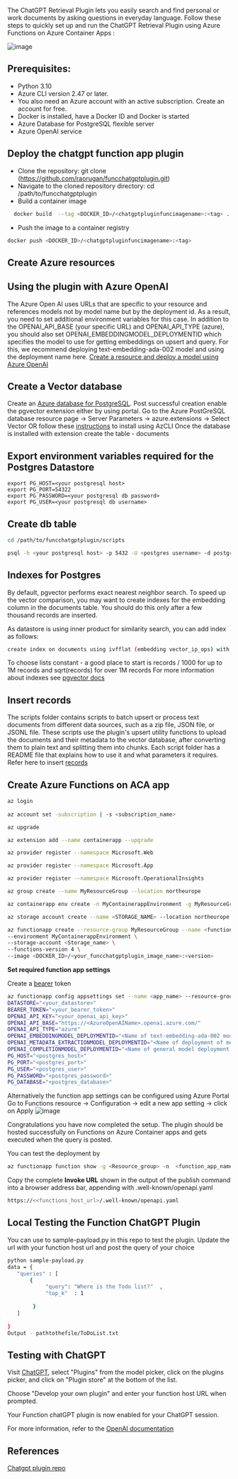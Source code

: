  The ChatGPT Retrieval Plugin lets you easily search and find personal or work documents by asking questions in everyday language.
 Follow these steps to quickly set up and run the ChatGPT Retrieval Plugin using Azure Functions on Azure Container Apps :

![image](https://github.com/raorugan/funcchatgptplugin/assets/45637559/7e7c9d38-76da-4248-9802-2ce99665a793)


 
## Prerequisites:
 
- Python 3.10
- Azure CLI version 2.47 or later.
- You also need an Azure account with an active subscription. Create an account for free.
-  Docker is installed, have a Docker ID and Docker is started
- Azure Database for PostgreSQL flexible server
- Azure OpenAI service

## Deploy the chatgpt function app plugin
- Clone the repository: git clone (https://github.com/raorugan/funcchatgptplugin.git)
-  Navigate to the cloned repository directory: cd /path/to/funcchatgptplugin
-   Build a container image
 
  ```sh
    docker build  --tag <DOCKER_ID>/<chatgptpluginfuncimagename>:<tag> .
```
- Push the image to a container registry
```sh
docker push <DOCKER_ID>/<chatgptpluginfuncimagename>:<tag>
```
## Create Azure resources

##  Using the plugin with Azure OpenAI
The Azure Open AI uses URLs that are specific to your resource and references models not by model name but by the deployment id. As a result, you need to set additional environment variables for this case.
In addition to the OPENAI_API_BASE (your specific URL) and OPENAI_API_TYPE (azure), you should also set OPENAI_EMBEDDINGMODEL_DEPLOYMENTID which specifies the model to use for getting embeddings on upsert and query. For this, we recommend deploying text-embedding-ada-002 model and using the deployment name here.
[Create a resource and deploy a model using Azure OpenAI](https://learn.microsoft.com/en-us/azure/ai-services/openai/how-to/create-resource?pivots=web-portal)

## Create a Vector database
Create an [Azure database for PostgreSQL](https://learn.microsoft.com/en-us/azure/postgresql/flexible-server/quickstart-create-server-portal).
Post successful creation enable the pgvector extension either by using portal. Go to the Azure PostGreSQL database resource page -> Server Parameters -> azure.extensions -> Select Vector OR follow these [instructions](https://learn.microsoft.com/en-us/azure/postgresql/flexible-server/how-to-use-pgvector) to install using AzCLI
Once the database is installed with extension create the table - documents
## Export environment variables required for the Postgres Datastore
```
export PG_HOST=<your postgresql host>
export PG_PORT=54322
export PG_PASSWORD=<your postgresql db password>
export PG_USER=<your postgresql db username>
```
## Create db table
```sh
cd /path/to/funcchatgptplugin/scripts

psql -h <your postgresql host> -p 5432 -U <postgres username> -d postgres -f /path/to/funcchatgptplugin/scripts/init_pg_vector.sql

```
## Indexes for Postgres
By default, pgvector performs exact nearest neighbor search. To speed up the vector comparison, you may want to create indexes for the embedding column in the documents table. You should do this only after a few thousand records are inserted.

As datastore is using inner product for similarity search, you can add index as follows:
```sh
create index on documents using ivfflat (embedding vector_ip_ops) with (lists = 100);
```
To choose lists constant - a good place to start is records / 1000 for up to 1M records and sqrt(records) for over 1M records
For more information about indexes see [pgvector docs](https://github.com/pgvector/pgvector#indexing)

## Insert records 
The scripts folder contains scripts to batch upsert or process text documents from different data sources, such as a zip file, JSON file, or JSONL file. These scripts use the plugin's upsert utility functions to upload the documents and their metadata to the vector database, after converting them to plain text and splitting them into chunks. Each script folder has a README file that explains how to use it and what parameters it requires.
Refer here to insert [records](https://github.com/openai/chatgpt-retrieval-plugin/tree/main#scripts)

## Create Azure Functions on ACA app

```sh
az login
  
az account set -subscription | -s <subscription_name>

az upgrade

az extension add --name containerapp --upgrade

az provider register --namespace Microsoft.Web

az provider register --namespace Microsoft.App

az provider register --namespace Microsoft.OperationalInsights

az group create --name MyResourceGroup --location northeurope

az containerapp env create -n MyContainerappEnvironment -g MyResourceGroup --location northeurope

az storage account create --name <STORAGE_NAME> --location northeurope --resource-group MyResourceGroup --sku Standard_LRS

az functionapp create --resource-group MyResourceGroup --name <functionapp_name> \
--environment MyContainerappEnvironment \
--storage-account <Storage_name> \
--functions-version 4 \
--image <DOCKER_ID>/<your_funcchatgptplugin_image_name>:<version> 
```
**Set required function app settings**

Create a [bearer](https://github.com/openai/chatgpt-retrieval-plugin/tree/main#general-environment-variables) token

``` sh
az functionapp config appsettings set --name <app_name> --resource-group <Resource_group> --settings
DATASTORE="<your_datastore>"
BEARER_TOKEN="<your_bearer_token>"
OPENAI_API_KEY="<your_openai_api_key>"
OPENAI_API_BASE="https://<AzureOpenAIName>.openai.azure.com/"
OPENAI_API_TYPE="azure"
OPENAI_EMBEDDINGMODEL_DEPLOYMENTID="<Name of text-embedding-ada-002 model deployment>"
OPENAI_METADATA_EXTRACTIONMODEL_DEPLOYMENTID="<Name of deployment of model for metatdata>"
OPENAI_COMPLETIONMODEL_DEPLOYMENTID="<Name of general model deployment used for completion>"
PG_HOST="<postgres_host>"
PG_PORT="<postgres_port>"
PG_USER="<postgres_user>"
PG_PASSWORD="<postgres_password>"
PG_DATABASE="<postgres_database>"

```
Alternatively the function app settings can be configured using Azure Portal Go to Functions resource -> Configuration -> edit a new app setting -> click on Apply
![image](https://github.com/raorugan/funcchatgptplugin/assets/45637559/f3dec3d7-2bd2-48ee-8261-6dccd25b7553)


Congratulations you have now completed the setup. The plugin should be hosted successfully on Functions on Azure Container apps and gets executed when the query is posted.

You can test the deployment by 
```sh
az functionapp function show -g <Resource_group> -n  <function_app_name>  --function-name <chatgptplugin_funtion_name> --query "invokeUrlTemplate" --output tsv
```
Copy the complete **Invoke URL** shown in the output of the publish command into a browser address bar, appending with .well-known/openapi.yaml
```sh
https://<<functions_host_url>/.well-known/openapi.yaml
```
## Local Testing the Function ChatGPT Plugin

You can use to sample-payload.py in this repo to test the plugin. Update the url with your function host url and post the query of your choice
```sh
python sample-payload.py
data = {
   "queries" : [
       {
            "query": "Where is the Todo list?"  ,
            "top_k"  : 1
            
        }
   ]
   
}
Output - pathtothefile/ToDoList.txt
```
## Testing with ChatGPT

Visit [ChatGPT](https://chat.openai.com/), select "Plugins" from the model picker, click on the plugins picker, and click on "Plugin store" at the bottom of the list.

Choose "Develop your own plugin" and enter your function host URL  when prompted.

Your Function chatGPT plugin is now enabled for your ChatGPT session.

For more information, refer to the [OpenAI documentation](https://platform.openai.com/docs/plugins/getting-started/openapi-definition)


## References
[Chatgpt plugin repo](https://github.com/openai/chatgpt-retrieval-plugin/tree/main#chatgpt-retrieval-plugin)

